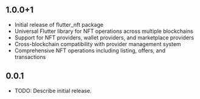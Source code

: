 ## 1.0.0+1

* Initial release of flutter_nft package
* Universal Flutter library for NFT operations across multiple blockchains
* Support for NFT providers, wallet providers, and marketplace providers
* Cross-blockchain compatibility with provider management system
* Comprehensive NFT operations including listing, offers, and transactions

## 0.0.1

* TODO: Describe initial release.
